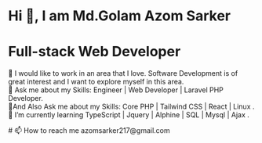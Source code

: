 # Hi 👋, I am Md.Golam Azom Sarker
# Full-stack Web Developer
 <p>👯 I would like to work in an area that I love. Software Development is of great interest and I want to explore myself in this area.<br>
🌱 Ask me about my Skills: Engineer | Web Developer | Laravel PHP Developer.<br>
 🌱And Also Ask me about my Skills: Core PHP | Tailwind CSS | React | Linux .<br>
 💬 I’m currently learning TypeScript | Jquery | Alphine | SQL | Mysql | Ajax .</p>
# 📫 How to reach me azomsarker217@gmail.com
